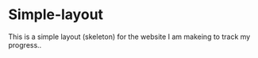 # Simple-layout
 This is a simple layout (skeleton) for the website I am makeing to track my progress..
